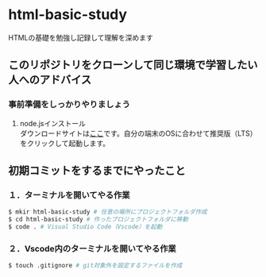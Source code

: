 # html-basic-study
HTMLの基礎を勉強し記録して理解を深めます

## このリポジトリをクローンして同じ環境で学習したい人へのアドバイス
### 事前準備をしっかりやりましょう

1. node.jsインストール
  <br>ダウンロードサイトは[ここ](https://nodejs.org/ja/download/)です。自分の端末のOSに合わせて推奨版（LTS）をクリックして起動します。



## 初期コミットをするまでにやったこと

### １．ターミナルを開いてやる作業

```bash
$ mkir html-basic-study # 任意の場所にプロジェクトフォルダ作成
$ cd html-basic-study # 作ったプロジェクトフォルダに移動
$ code . # Visual Studio Code（Vscode）を起動
```
### ２．Vscode内のターミナルを開いてやる作業

```bash
$ touch .gitignore # git対象外を設定するファイルを作成
```

